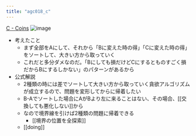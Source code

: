 ```yaml
---
title: "agc018_c"
---
```


[C - Coins](https://atcoder.jp/contests/agc018/tasks/agc018_c)
![image](https://gyazo.com/a699700f574f70d6d75e4d04dcf31e26/thumb/1000)
- 考えたこと
    - まず全部をAにして、それから「Bに変えた時の得」「Cに変えた時の得」をソートして、大きい方から取っていく
    - これだと多分ダメなのだ。「Bにしても損だけどCにするとものすごく損だからBにするしかない」のパターンがあるから
- 公式解説
    - 2種類の時には差でソートして大きい方から取っていく貪欲アルゴリズムが成立するので、問題を変形してからに帰着したい
    - B-Aでソートした場合にAがBより左に来ることはない、その場合、[[交換しても悪化しない]]から
    - なので境界線を引けば2種類の問題に帰着できる
        - [[境界の位置を全探索]]
    - [[doing]]
